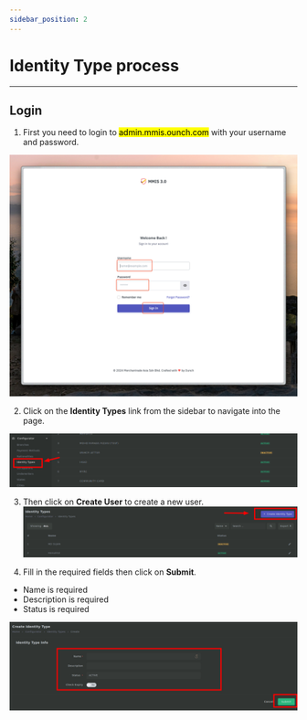 ```yaml
---
sidebar_position: 2
---
```


# Identity Type process

---

## Login

1. First you need to login to <mark>admin.mmis.ounch.com</mark> with your username and password.

![login pic](../../static/img/instruction/login.png)

2. Click on the **Identity Types** link from the sidebar to navigate into the page. 

![navigate pic](../../static/img/configurator/identityTypes/idt-1.png)

3. Then click on **Create User** to create a new user.
![navigate pic](../../static/img/configurator/identityTypes/idt-2.png)

4. Fill in the required fields then click on **Submit**.
- Name is required
- Description is required
- Status is required

![details pic](../../static/img/configurator/identityTypes/idt-3.png)

